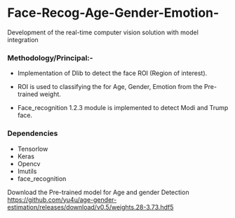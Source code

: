 # Face-Recog-Age-Gender-Emotion-

Development of the real-time computer vision solution with model integration

### Methodology/Principal:-

* Implementation of Dlib to detect the face ROI (Region of interest).

* ROI is used to classifying the for Age, Gender, Emotion from the Pre-trained weight.

* Face_recognition 1.2.3 module is implemented to detect Modi and Trump face. 

### Dependencies 
* Tensorlow
* Keras
* Opencv
* Imutils
* face_recognition

Download the Pre-trained model for Age and gender Detection
https://github.com/yu4u/age-gender-estimation/releases/download/v0.5/weights.28-3.73.hdf5

